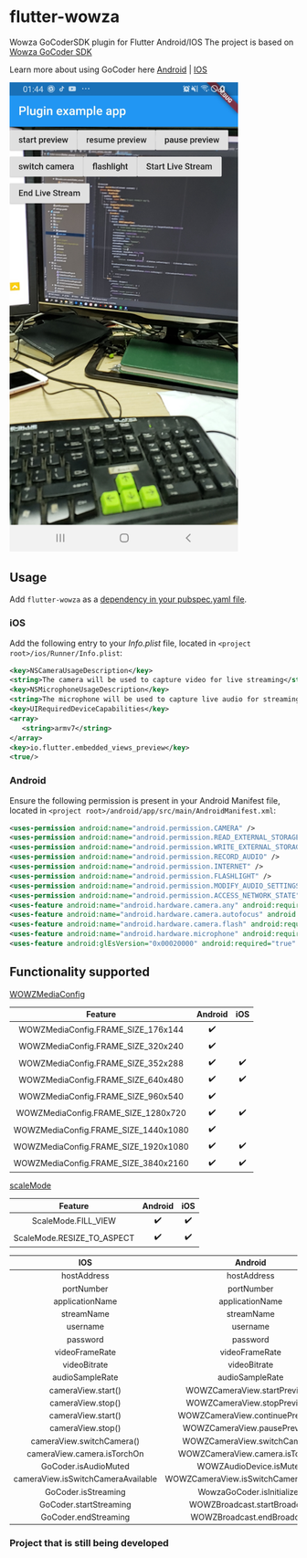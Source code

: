 # flutter-wowza

Wowza GoCoderSDK plugin for Flutter Android/IOS
The project is based on [Wowza GoCoder SDK](https://www.wowza.com/docs/wowza-gocoder-sdk)

Learn more about using GoCoder here
[Android](https://www.wowza.com/docs/how-to-build-a-basic-app-with-gocoder-sdk-for-android) | 
[IOS](https://www.wowza.com/docs/how-to-build-a-basic-app-with-gocoder-sdk-for-ios)

<img src="https://github.com/VNAPNIC/flutter-wowza/blob/master/resouces/mobile.jpg" data-canonical-src="https://github.com/VNAPNIC/flutter-wowza/blob/master/resouces/mobile.jpg" width="400" />

## Usage
Add `flutter-wowza` as a [dependency in your pubspec.yaml file](https://flutter.io/using-packages/).

### iOS

Add the following entry to your _Info.plist_ file, located in `<project root>/ios/Runner/Info.plist`:

```xml
<key>NSCameraUsageDescription</key>
<string>The camera will be used to capture video for live streaming</string>
<key>NSMicrophoneUsageDescription</key>
<string>The microphone will be used to capture live audio for streaming</string>
<key>UIRequiredDeviceCapabilities</key>
<array>
   <string>armv7</string>
</array>
<key>io.flutter.embedded_views_preview</key>
<true/>
```

### Android

Ensure the following permission is present in your Android Manifest file, located in `<project root>/android/app/src/main/AndroidManifest.xml`:

```xml
<uses-permission android:name="android.permission.CAMERA" />
<uses-permission android:name="android.permission.READ_EXTERNAL_STORAGE" />
<uses-permission android:name="android.permission.WRITE_EXTERNAL_STORAGE" />
<uses-permission android:name="android.permission.RECORD_AUDIO" />
<uses-permission android:name="android.permission.INTERNET" />
<uses-permission android:name="android.permission.FLASHLIGHT" />
<uses-permission android:name="android.permission.MODIFY_AUDIO_SETTINGS" />
<uses-permission android:name="android.permission.ACCESS_NETWORK_STATE" />
<uses-feature android:name="android.hardware.camera.any" android:required="false" />
<uses-feature android:name="android.hardware.camera.autofocus" android:required="false" />
<uses-feature android:name="android.hardware.camera.flash" android:required="false" />
<uses-feature android:name="android.hardware.microphone" android:required="false" />
<uses-feature android:glEsVersion="0x00020000" android:required="true" />
```

## Functionality supported

[WOWZMediaConfig](https://www.wowza.com/resources/gocodersdk/docs/api-reference-android/com/wowza/gocoder/sdk/api/configuration/WOWZMediaConfig.html)

| Feature | Android | iOS |
| :-------------: | :-------------:| :-----: |
| WOWZMediaConfig.FRAME_SIZE_176x144 | :heavy_check_mark: |  | 
| WOWZMediaConfig.FRAME_SIZE_320x240 | :heavy_check_mark: |  |
| WOWZMediaConfig.FRAME_SIZE_352x288 | :heavy_check_mark: | :heavy_check_mark: |
| WOWZMediaConfig.FRAME_SIZE_640x480 | :heavy_check_mark: | :heavy_check_mark: |
| WOWZMediaConfig.FRAME_SIZE_960x540 | :heavy_check_mark: |  |
| WOWZMediaConfig.FRAME_SIZE_1280x720 | :heavy_check_mark: | :heavy_check_mark: |
| WOWZMediaConfig.FRAME_SIZE_1440x1080 | :heavy_check_mark: |  |
| WOWZMediaConfig.FRAME_SIZE_1920x1080 | :heavy_check_mark: | :heavy_check_mark: |
| WOWZMediaConfig.FRAME_SIZE_3840x2160 | :heavy_check_mark: | :heavy_check_mark: |

[scaleMode](https://www.wowza.com/resources/gocodersdk/docs/1.0/api-docs-android/com/wowza/gocoder/sdk/api/geometry/WZCropDimensions.html)

| Feature | Android | iOS |
| :-------------: | :-------------:| :-----: |
| ScaleMode.FILL_VIEW | :heavy_check_mark: | :heavy_check_mark: | 
| ScaleMode.RESIZE_TO_ASPECT | :heavy_check_mark: | :heavy_check_mark: |

| IOS | Android | Flutter
| :-------------: | :-------------:| :-------------:|
| hostAddress | hostAddress | hostAddress |
| portNumber | portNumber | portNumber |
| applicationName | applicationName | applicationName |
| streamName | streamName | streamName |
| username | username | username |
| password | password | password |
| videoFrameRate | videoFrameRate | fps |
| videoBitrate | videoBitrate | bps |
| audioSampleRate | audioSampleRate | khz |
| cameraView.start() | WOWZCameraView.startPreview() | startPreview |
| cameraView.stop() | WOWZCameraView.stopPreview() | stopPreview |
| cameraView.start() | WOWZCameraView.continuePreview() | continuePreview |
| cameraView.stop() | WOWZCameraView.pausePreview() | pausePreview |
| cameraView.switchCamera() | WOWZCameraView.switchCamera() | switchCamera |
| cameraView.camera.isTorchOn | WOWZCameraView.camera.isTorchOn | flashLight |
| GoCoder.isAudioMuted | WOWZAudioDevice.isMuted | muted |
| cameraView.isSwitchCameraAvailable | WOWZCameraView.isSwitchCameraAvailable | isSwitchCameraAvailable |
| GoCoder.isStreaming | WowzaGoCoder.isInitialized | isInitialized |
| GoCoder.startStreaming | WOWZBroadcast.startBroadcast | startBroadcast |
| GoCoder.endStreaming | WOWZBroadcast.endBroadcast | endBroadcast |

### Project that is still being developed 
